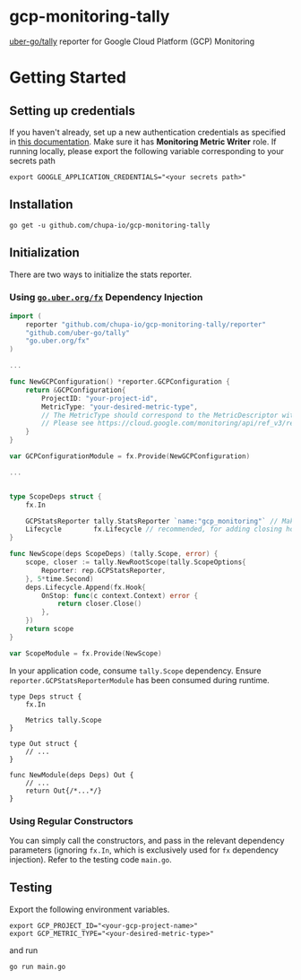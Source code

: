 # gcp-monitoring-tally
[uber-go/tally](https://github.com/uber-go/tally) reporter for Google Cloud Platform (GCP) Monitoring

# Getting Started

## Setting up credentials
If you haven't already, set up a new authentication credentials as specified in [this documentation](https://cloud.google.com/docs/authentication/production). Make sure it has **Monitoring Metric Writer** role.
If running locally, please export the following variable corresponding to your secrets path
```
export GOOGLE_APPLICATION_CREDENTIALS="<your secrets path>"
```

## Installation
```
go get -u github.com/chupa-io/gcp-monitoring-tally
```

## Initialization
There are two ways to initialize the stats reporter.

### Using [`go.uber.org/fx`](go.uber.org/fx) Dependency Injection
```go
import (
    reporter "github.com/chupa-io/gcp-monitoring-tally/reporter"
    "github.com/uber-go/tally"
    "go.uber.org/fx"
)

...

func NewGCPConfiguration() *reporter.GCPConfiguration {
    return &GCPConfiguration{
        ProjectID: "your-project-id",
        MetricType: "your-desired-metric-type",
        // The MetricType should correspond to the MetricDescriptor with MetricKind equal to GAUGE type
        // Please see https://cloud.google.com/monitoring/api/ref_v3/rest/v3/projects.metricDescriptors#MetricDescriptor
    }
}

var GCPConfigurationModule = fx.Provide(NewGCPConfiguration)

...


type ScopeDeps struct {
    fx.In

    GCPStatsReporter tally.StatsReporter `name:"gcp_monitoring"` // Make sure to have this tag
    Lifecycle        fx.Lifecycle // recommended, for adding closing hooks
}

func NewScope(deps ScopeDeps) (tally.Scope, error) {
    scope, closer := tally.NewRootScope(tally.ScopeOptions{
        Reporter: rep.GCPStatsReporter,
    }, 5*time.Second)
    deps.Lifecycle.Append(fx.Hook{
        OnStop: func(c context.Context) error {
            return closer.Close()
        },
    })
    return scope
}

var ScopeModule = fx.Provide(NewScope)
```

In your application code, consume `tally.Scope` dependency. Ensure `reporter.GCPStatsReporterModule` has been consumed during runtime.

```golang
type Deps struct {
    fx.In

    Metrics tally.Scope
}

type Out struct {
    // ...
}

func NewModule(deps Deps) Out {
    // ... 
    return Out{/*...*/}
}
```

### Using Regular  Constructors
You can simply call the constructors, and pass in the relevant dependency parameters (ignoring `fx.In`, which is exclusively used for `fx` dependency injection). Refer to the testing code `main.go`.

## Testing
Export the following environment variables. 
```
export GCP_PROJECT_ID="<your-gcp-project-name>"
export GCP_METRIC_TYPE="<your-desired-metric-type>"
```
and run 
```
go run main.go
```